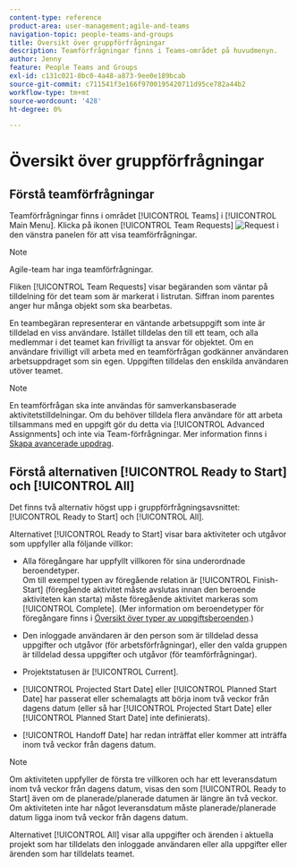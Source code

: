 ```yaml
---
content-type: reference
product-area: user-management;agile-and-teams
navigation-topic: people-teams-and-groups
title: Översikt över gruppförfrågningar
description: Teamförfrågningar finns i Teams-området på huvudmenyn.
author: Jenny
feature: People Teams and Groups
exl-id: c131c021-8bc0-4a48-a873-9ee0e189bcab
source-git-commit: c711541f3e166f9700195420711d95ce782a44b2
workflow-type: tm+mt
source-wordcount: '428'
ht-degree: 0%

---
```


# Översikt över gruppförfrågningar

## Förstå teamförfrågningar

Teamförfrågningar finns i området [!UICONTROL Teams] i [!UICONTROL Main Menu]. Klicka på ikonen [!UICONTROL Team Requests] ![Request ](assets/request-icon.png) i den vänstra panelen för att visa teamförfrågningar.

>[!NOTE]
>
>Agile-team har inga teamförfrågningar.

Fliken [!UICONTROL Team Requests] visar begäranden som väntar på tilldelning för det team som är markerat i listrutan. Siffran inom parentes anger hur många objekt som ska bearbetas.

En teambegäran representerar en väntande arbetsuppgift som inte är tilldelad en viss användare. Istället tilldelas den till ett team, och alla medlemmar i det teamet kan frivilligt ta ansvar för objektet. Om en användare frivilligt vill arbeta med en teamförfrågan godkänner användaren arbetsuppdraget som sin egen. Uppgiften tilldelas den enskilda användaren utöver teamet.

>[!NOTE]
>
>En teamförfrågan ska inte användas för samverkansbaserade aktivitetstilldelningar. Om du behöver tilldela flera användare för att arbeta tillsammans med en uppgift gör du detta via [!UICONTROL Advanced Assignments] och inte via Team-förfrågningar. Mer information finns i [Skapa avancerade uppdrag](../../manage-work/tasks/assign-tasks/create-advanced-assignments.md).

## Förstå alternativen [!UICONTROL Ready to Start] och [!UICONTROL All]

Det finns två alternativ högst upp i gruppförfrågningsavsnittet: [!UICONTROL Ready to Start] och [!UICONTROL All].

Alternativet [!UICONTROL Ready to Start] visar bara aktiviteter och utgåvor som uppfyller alla följande villkor:

* Alla föregångare har uppfyllt villkoren för sina underordnade beroendetyper.\
  Om till exempel typen av föregående relation är [!UICONTROL Finish-Start] (föregående aktivitet måste avslutas innan den beroende aktiviteten kan starta) måste föregående aktivitet markeras som [!UICONTROL Complete]. (Mer information om beroendetyper för föregångare finns i [Översikt över typer av uppgiftsberoenden](../../manage-work/tasks/use-prdcssrs/task-dependency-types.md).)

* Den inloggade användaren är den person som är tilldelad dessa uppgifter och utgåvor (för arbetsförfrågningar), eller den valda gruppen är tilldelad dessa uppgifter och utgåvor (för teamförfrågningar).
* Projektstatusen är [!UICONTROL Current].
* [!UICONTROL Projected Start Date] eller [!UICONTROL Planned Start Date] har passerat eller schemalagts att börja inom två veckor från dagens datum (eller så har [!UICONTROL Projected Start Date] eller [!UICONTROL Planned Start Date] inte definierats).
* [!UICONTROL Handoff Date] har redan inträffat eller kommer att inträffa inom två veckor från dagens datum.

>[!NOTE]
>
>Om aktiviteten uppfyller de första tre villkoren och har ett leveransdatum inom två veckor från dagens datum, visas den som [!UICONTROL Ready to Start] även om de planerade/planerade datumen är längre än två veckor. Om aktiviteten inte har något leveransdatum måste planerade/planerade datum ligga inom två veckor från dagens datum.

Alternativet [!UICONTROL All] visar alla uppgifter och ärenden i aktuella projekt som har tilldelats den inloggade användaren eller alla uppgifter eller ärenden som har tilldelats teamet.
